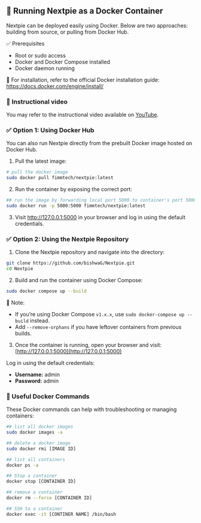 


## 🐳 Running Nextpie as a Docker Container

Nextpie can be deployed easily using Docker. Below are two approaches: building from source, or pulling from Docker Hub.

✅ Prerequisites
- Root or sudo access
- Docker and Docker Compose installed
- Docker daemon running

🔗 For installation, refer to the official Docker installation guide: https://docs.docker.com/engine/install/

### 🎥 Instructional video

You may refer to the instructional video available on [YouTube](https://youtu.be/kmLNcgQN33I).


### ✅ Option 1: Using Docker Hub

You can also run Nextpie directly from the prebuilt Docker image hosted on Docker Hub.

1. Pull the latest image: 
```bash
# pull the docker image
sudo docker pull fimmtech/nextpie:latest
```
2. Run the container by exposing the correct port: 
```bash 
## run the image by forwarding local port 5000 to container's port 5000
sudo docker run -p 5000:5000 fimmtech/nextpie:latest
```
3. Visit http://127.0.0.1:5000 in your browser and log in using the default credentials.

### ✅ Option 2: Using the Nextpie Repository

1. Clone the Nextpie repository and navigate into the directory: 
```bash
git clone https://github.com/bishwaG/Nextpie.git 
cd Nextpie
```
2. Build and run the container using Docker Compose: 
```bash
sudo docker compose up --build
```

📝 Note:

- If you’re using Docker Compose `v1.x.x`, use `sudo docker-compose up --build` instead.
- Add `--remove-orphans` if you have leftover containers from previous builds.

3. Once the container is running, open your browser and visit: [http://127.0.0.1:5000](http://127.0.0.1:5000)

Log in using the default credentials:
- **Username:** admin
-  **Password:** admin
### 🔧 Useful Docker Commands

These Docker commands can help with troubleshooting or managing containers:

```bash
## list all docker images
sudo docker images -a

## delete a docker image
sudo docker rmi [IMAGE ID]

## list all containers
docker ps -a

## Stop a container
docker stop [CONTAINER ID]

## remove a container 
docker rm --force [CONTAINER ID]

## SSH to a container
docker exec -it [CONTINER NAME] /bin/bash
```
